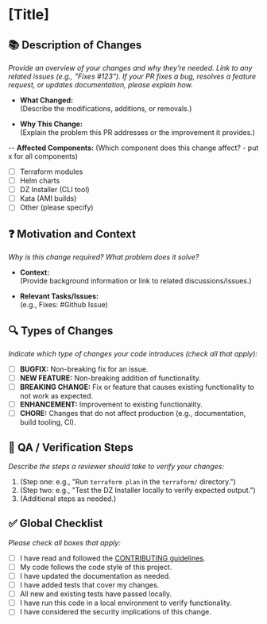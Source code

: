 <!--
  Please provide a short, descriptive title for your pull request.

  🚨 Please do not remove any of the sections below.
-->

# [Title]

## 📚 Description of Changes

_Provide an overview of your changes and why they’re needed. Link to any related issues (e.g., "Fixes #123"). If your PR fixes a bug, resolves a feature request, or updates documentation, please explain how._

- **What Changed:**  
  (Describe the modifications, additions, or removals.)

- **Why This Change:**  
  (Explain the problem this PR addresses or the improvement it provides.)

-- **Affected Components:** 
 (Which component does this change affect? - put x for all components)
- [ ] Terraform modules
- [ ] Helm charts
- [ ] DZ Installer (CLI tool)
- [ ] Kata (AMI builds)
- [ ] Other (please specify)

## ❓ Motivation and Context

_Why is this change required? What problem does it solve?_

- **Context:**  
  (Provide background information or link to related discussions/issues.)

- **Relevant Tasks/Issues:**  
  (e.g., Fixes: #Github Issue)

## 🔍 Types of Changes

_Indicate which type of changes your code introduces (check all that apply):_

- [ ] **BUGFIX:** Non-breaking fix for an issue.
- [ ] **NEW FEATURE:** Non-breaking addition of functionality.
- [ ] **BREAKING CHANGE:** Fix or feature that causes existing functionality to not work as expected.
- [ ] **ENHANCEMENT:** Improvement to existing functionality.
- [ ] **CHORE:** Changes that do not affect production (e.g., documentation, build tooling, CI).

## 🔬 QA / Verification Steps

_Describe the steps a reviewer should take to verify your changes:_

1. (Step one: e.g., "Run `terraform plan` in the `terraform/` directory.")
2. (Step two: e.g., "Test the DZ Installer locally to verify expected output.")
3. (Additional steps as needed.)

## ✅ Global Checklist

_Please check all boxes that apply:_

- [ ] I have read and followed the [CONTRIBUTING guidelines](.github/CONTRIBUTING.md).
- [ ] My code follows the code style of this project.
- [ ] I have updated the documentation as needed.
- [ ] I have added tests that cover my changes.
- [ ] All new and existing tests have passed locally.
- [ ] I have run this code in a local environment to verify functionality.
- [ ] I have considered the security implications of this change.
